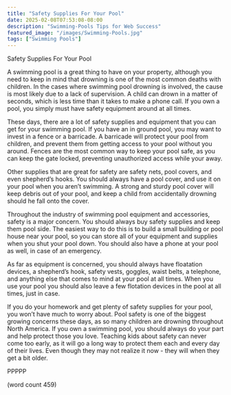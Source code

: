 ```yaml
---
title: "Safety Supplies For Your Pool"
date: 2025-02-08T07:53:08-08:00
description: "Swimming-Pools Tips for Web Success"
featured_image: "/images/Swimming-Pools.jpg"
tags: ["Swimming Pools"]
---
```


Safety Supplies For Your Pool

A swimming pool is a great thing to have on your property, although you need to keep in mind that drowning is one of the most common deaths with children.  In the cases where swimming pool drowning is involved, the cause is most likely due to a lack of supervision.  A child can drown in a matter of seconds, which is less time than it takes to make a phone call.  If you own a pool, you simply must have safety equipment around at all times.

These days, there are a lot of safety supplies and equipment that you can get for your swimming pool.  If you have an in ground pool, you may want to invest in a fence or a barricade.  A barricade will protect your pool from children, and prevent them from getting access to your pool without you around.  Fences are the most common way to keep your pool safe, as you can keep the gate locked, preventing unauthorized access while your away.

Other supplies that are great for safety are safety nets, pool covers, and even shepherd’s hooks.  You should always have a pool cover, and use it on your pool when you aren’t swimming.  A strong and sturdy pool cover will keep debris out of your pool, and keep a child from accidentally drowning should he fall onto the cover.

Throughout the industry of swimming pool equipment and accessories, safety is a major concern.  You should always buy safety supplies and keep them pool side.  The easiest way to do this is to build a small building or pool house near your pool, so you can store all of your equipment and supplies when you shut your pool down.  You should also have a phone at your pool as well, in case of an emergency.

As far as equipment is concerned, you should always have floatation devices, a shepherd’s hook, safety vests, goggles, waist belts, a telephone, and anything else that comes to mind at your pool at all times.  When you use your pool you should also leave a few flotation devices in the pool at all times, just in case.  

If you do your homework and get plenty of safety supplies for your pool, you won’t have much to worry about.  Pool safety is one of the biggest growing concerns these days, as so many children are drowning throughout North America.  If you own a swimming pool, you should always do your part and help protect those you love.  Teaching kids about safety can never come too early, as it will go a long way to protect them each and every day of their lives.  Even though they may not realize it now - they will when they get a bit older.

PPPPP

(word count 459)
